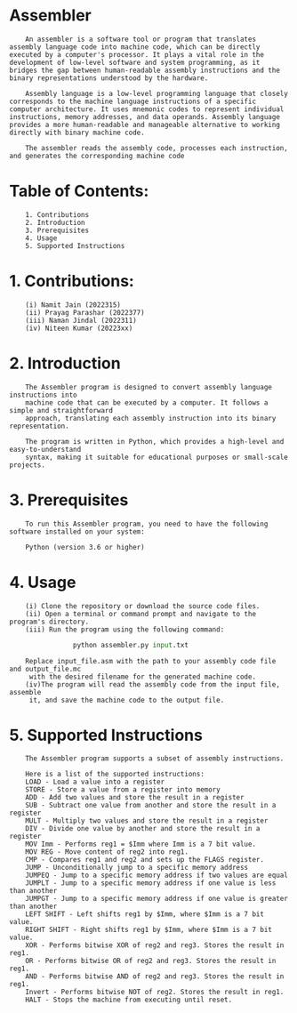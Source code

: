 # Assembler
        An assembler is a software tool or program that translates assembly language code into machine code, which can be directly executed by a computer's processor. It plays a vital role in the development of low-level software and system programming, as it bridges the gap between human-readable assembly instructions and the binary representations understood by the hardware.

        Assembly language is a low-level programming language that closely corresponds to the machine language instructions of a specific computer architecture. It uses mnemonic codes to represent individual instructions, memory addresses, and data operands. Assembly language provides a more human-readable and manageable alternative to working directly with binary machine code.

        The assembler reads the assembly code, processes each instruction, and generates the corresponding machine code

# Table of Contents:
        1. Contributions
        2. Introduction
        3. Prerequisites
        4. Usage
        5. Supported Instructions


# 1. Contributions:
        (i) Namit Jain (2022315)
        (ii) Prayag Parashar (2022377)
        (iii) Naman Jindal (2022311)
        (iv) Niteen Kumar (20223xx)

# 2. Introduction
        The Assembler program is designed to convert assembly language instructions into 
        machine code that can be executed by a computer. It follows a simple and straightforward
        approach, translating each assembly instruction into its binary representation.

        The program is written in Python, which provides a high-level and easy-to-understand
        syntax, making it suitable for educational purposes or small-scale projects.

# 3. Prerequisites
        To run this Assembler program, you need to have the following software installed on your system:

        Python (version 3.6 or higher)

# 4. Usage
        (i) Clone the repository or download the source code files.
        (ii) Open a terminal or command prompt and navigate to the program's directory.
        (iii) Run the program using the following command:
```python
                python assembler.py input.txt
```
        Replace input_file.asm with the path to your assembly code file and output_file.mc
         with the desired filename for the generated machine code.
        (iv)The program will read the assembly code from the input file, assemble
         it, and save the machine code to the output file.

# 5. Supported Instructions
        The Assembler program supports a subset of assembly instructions. 
        
        Here is a list of the supported instructions:
        LOAD - Load a value into a register
        STORE - Store a value from a register into memory
        ADD - Add two values and store the result in a register
        SUB - Subtract one value from another and store the result in a register
        MULT - Multiply two values and store the result in a register
        DIV - Divide one value by another and store the result in a register
        MOV Imm - Performs reg1 = $Imm where Imm is a 7 bit value.
        MOV REG - Move content of reg2 into reg1.
        CMP - Compares reg1 and reg2 and sets up the FLAGS register.
        JUMP - Unconditionally jump to a specific memory address
        JUMPEQ - Jump to a specific memory address if two values are equal
        JUMPLT - Jump to a specific memory address if one value is less than another
        JUMPGT - Jump to a specific memory address if one value is greater than another
        LEFT SHIFT - Left shifts reg1 by $Imm, where $Imm is a 7 bit value.
        RIGHT SHIFT - Right shifts reg1 by $Imm, where $Imm is a 7 bit value.
        XOR - Performs bitwise XOR of reg2 and reg3. Stores the result in reg1.
        OR - Performs bitwise OR of reg2 and reg3. Stores the result in reg1.
        AND - Performs bitwise AND of reg2 and reg3. Stores the result in reg1.
        Invert - Performs bitwise NOT of reg2. Stores the result in reg1.
        HALT - Stops the machine from executing until reset.
